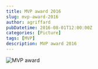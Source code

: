 ```yaml
---
title: MVP award 2016
slug: mvp-award-2016
author: agriffard
pubDatetime: 2016-08-01T12:00:00Z
categories: [Picture]
tags: [MVP]
description: MVP award 2016
---
```


![MVP award](/assets/blog/Microsoft-Most-Valuable-Professional/mvp2016.jpg)

